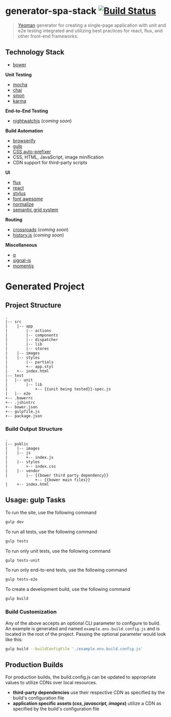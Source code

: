 # generator-spa-stack [![Build Status](https://secure.travis-ci.org/andrew-codes/generator-spa-project.png?branch=master)](https://travis-ci.org/andrew-codes/generator-spa-project)

> [Yeoman](http://yeoman.io) generator for creating a single-page application with unit and e2e testing integrated and 
utilizing best practices for react, flux, and other front-end frameworks.

## Technology Stack

- [bower](http://bower.io)

**Unit Testing**
- [mocha](https://github.com/visionmedia/mocha)
- [chai](https://github.com/chaijs/chai)
- [sinon](https://github.com/cjohansen/Sinon.JS)
- [karma](https://github.com/karma-runner/karma)

**End-to-End Testing**
- [nightwatchjs](https://github.com/beatfactor/nightwatch) (*coming soon*)

**Build Automation**
- [browserify](https://github.com/substack/node-browserify)
- [gulp](https://github.com/gulpjs/gulp)
- [CSS auto-prefixer](https://github.com/ai/autoprefixer)
- CSS, HTML, JavaScript, image minification
- CDN support for third-party scripts

**UI**
- [flux](http://facebook.github.io/react/docs/flux-overview.html)
- [react](https://github.com/facebook/react)
- [stylus](https://github.com/LearnBoost/stylus)
- [font awesome](https://github.com/FortAwesome/Font-Awesome)
- [normalize](https://github.com/necolas/normalize.css)
- [semantic grid system](https://github.com/twigkit/semantic.gs)

**Routing**
- [crossroads](https://github.com/millermedeiros/crossroads.js) (*coming soon*)
- [history.js](https://github.com/browserstate/history.js) (*coming soon*)

**Miscellaneous**
- [q](https://github.com/kriskowal/q)
- [signal-js](https://github.com/millermedeiros/js-signals)
- [momentjs](https://github.com/moment/moment/)


# Generated Project

## Project Structure

```
.
|-- src
|    |-- app
|        |-- actions
|        |-- components
|        |-- dispatcher
|        |-- lib
|        |-- stores
|    |-- images
|    |-- styles
|        |-- partials
|        +-- app.styl
|    +-- index.html
|-- test
|   |-- unit
|        |-- lib
|            +-- {{unit being tested}}-spec.js
|   |-- e2e
+-- .bowerrc
+-- .jshintrc
+-- bower.json
+-- gulpfile.js
+-- package.json
```

### Build Output Structure

```
.
|-- public
|    |-- images
|    |-- js
|        +-- index.js
|    |-- styles
|        +-- index.css
|    |-- vendor
|        |-- {{bower third party dependency}}
             +-- {{bower main files}}
|    +-- index.html
```

## Usage: gulp Tasks

To run the site, use the following command

```bash
gulp dev
```

To run all tests, use the following command

```bash
gulp tests
```

To run only unit tests, use the following command

```bash
gulp tests-unit
```

To run only end-to-end tests, use the following command

```bash
gulp tests-e2e
```

To create a development build, use the following command

```bash
gulp build
```

### Build Customization
Any of the above accepts an optional CLI parameter to configure to build. An example is generated and named `example.env.build.config.js` and is located in the root of the project. Passing the optional parameter would look like this:

```bash
gulp build --buildConfigFile './example.env.build.config.js'
```

## Production Builds

For production builds, the build.config.js can be updated to appropriate values to utilize CDNs over local resources.

- **third-party dependencies** use their respective CDN as specified by the build's configuration file
- **application specific assets (*css, javascript, images*)** utilize a CDN as specified by the build's configuration file
